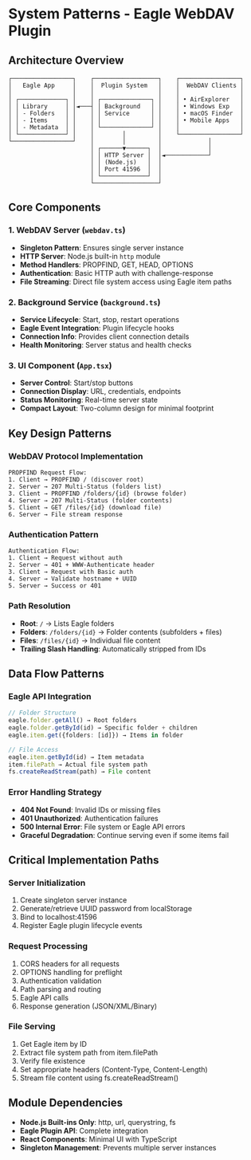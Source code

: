 # System Patterns - Eagle WebDAV Plugin

## Architecture Overview
```
┌─────────────────┐    ┌──────────────────┐    ┌─────────────────┐
│   Eagle App     │    │  Plugin System   │    │  WebDAV Clients │
│                 │    │                  │    │                 │
│ ┌─────────────┐ │    │ ┌──────────────┐ │    │ • AirExplorer   │
│ │ Library     │ │◄───┤ │ Background   │ │    │ • Windows Exp   │
│ │ - Folders   │ │    │ │ Service      │ │    │ • macOS Finder  │
│ │ - Items     │ │    │ │              │ │    │ • Mobile Apps   │
│ │ - Metadata  │ │    │ └──────────────┘ │    │                 │
│ └─────────────┘ │    │        │         │    └─────────────────┘
└─────────────────┘    │        │         │             │
                       │ ┌──────▼──────┐  │             │
                       │ │ HTTP Server │  │◄────────────┘
                       │ │ (Node.js)   │  │
                       │ │ Port 41596  │  │
                       │ └─────────────┘  │
                       └──────────────────┘
```

## Core Components

### 1. WebDAV Server (`webdav.ts`)
- **Singleton Pattern**: Ensures single server instance
- **HTTP Server**: Node.js built-in `http` module
- **Method Handlers**: PROPFIND, GET, HEAD, OPTIONS
- **Authentication**: Basic HTTP auth with challenge-response
- **File Streaming**: Direct file system access using Eagle item paths

### 2. Background Service (`background.ts`)
- **Service Lifecycle**: Start, stop, restart operations
- **Eagle Event Integration**: Plugin lifecycle hooks
- **Connection Info**: Provides client connection details
- **Health Monitoring**: Server status and health checks

### 3. UI Component (`App.tsx`)
- **Server Control**: Start/stop buttons
- **Connection Display**: URL, credentials, endpoints
- **Status Monitoring**: Real-time server state
- **Compact Layout**: Two-column design for minimal footprint

## Key Design Patterns

### WebDAV Protocol Implementation
```
PROPFIND Request Flow:
1. Client → PROPFIND / (discover root)
2. Server → 207 Multi-Status (folders list)
3. Client → PROPFIND /folders/{id} (browse folder)
4. Server → 207 Multi-Status (folder contents)
5. Client → GET /files/{id} (download file)
6. Server → File stream response
```

### Authentication Pattern
```
Authentication Flow:
1. Client → Request without auth
2. Server → 401 + WWW-Authenticate header
3. Client → Request with Basic auth
4. Server → Validate hostname + UUID
5. Server → Success or 401
```

### Path Resolution
- **Root**: `/` → Lists Eagle folders
- **Folders**: `/folders/{id}` → Folder contents (subfolders + files)
- **Files**: `/files/{id}` → Individual file content
- **Trailing Slash Handling**: Automatically stripped from IDs

## Data Flow Patterns

### Eagle API Integration
```typescript
// Folder Structure
eagle.folder.getAll() → Root folders
eagle.folder.getById(id) → Specific folder + children
eagle.item.get({folders: [id]}) → Items in folder

// File Access
eagle.item.getById(id) → Item metadata
item.filePath → Actual file system path
fs.createReadStream(path) → File content
```

### Error Handling Strategy
- **404 Not Found**: Invalid IDs or missing files
- **401 Unauthorized**: Authentication failures
- **500 Internal Error**: File system or Eagle API errors
- **Graceful Degradation**: Continue serving even if some items fail

## Critical Implementation Paths

### Server Initialization
1. Create singleton server instance
2. Generate/retrieve UUID password from localStorage
3. Bind to localhost:41596
4. Register Eagle plugin lifecycle events

### Request Processing
1. CORS headers for all requests
2. OPTIONS handling for preflight
3. Authentication validation
4. Path parsing and routing
5. Eagle API calls
6. Response generation (JSON/XML/Binary)

### File Serving
1. Get Eagle item by ID
2. Extract file system path from item.filePath
3. Verify file existence
4. Set appropriate headers (Content-Type, Content-Length)
5. Stream file content using fs.createReadStream()

## Module Dependencies
- **Node.js Built-ins Only**: http, url, querystring, fs
- **Eagle Plugin API**: Complete integration
- **React Components**: Minimal UI with TypeScript
- **Singleton Management**: Prevents multiple server instances